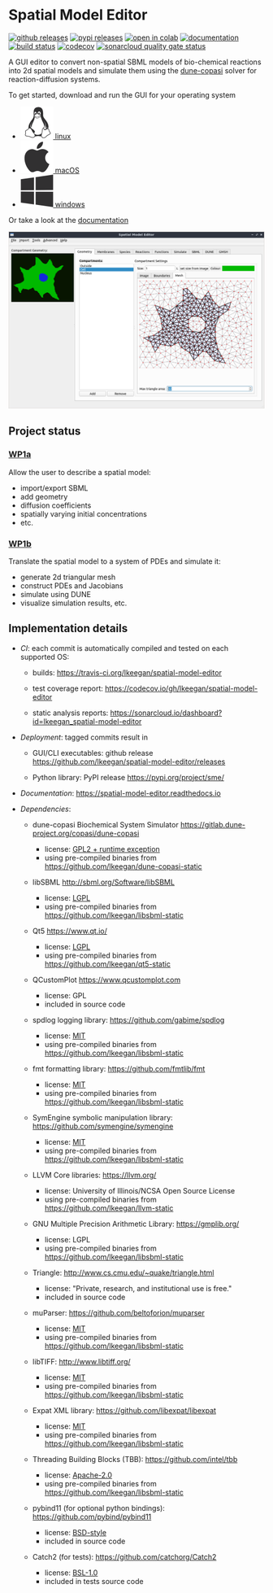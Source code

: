 
# Spatial Model Editor

[![github releases](https://img.shields.io/github/release/lkeegan/spatial-model-editor.svg)](https://github.com/lkeegan/spatial-model-editor/releases)
[![pypi releases](https://img.shields.io/pypi/v/sme.svg)](https://pypi.org/project/sme)
[![open in colab](https://colab.research.google.com/assets/colab-badge.svg)](https://colab.research.google.com/github/lkeegan/spatial-model-editor/blob/master/sme/sme_getting_started.ipynb)
[![documentation](https://readthedocs.org/projects/spatial-model-editor/badge/)](https://spatial-model-editor.readthedocs.io/en/latest/)
[![build status](https://travis-ci.org/lkeegan/spatial-model-editor.svg?branch=master)](https://travis-ci.org/lkeegan/spatial-model-editor)
[![codecov](https://codecov.io/gh/lkeegan/spatial-model-editor/branch/master/graph/badge.svg)](https://codecov.io/gh/lkeegan/spatial-model-editor)
[![sonarcloud quality gate status](https://sonarcloud.io/api/project_badges/measure?project=lkeegan_spatial-model-editor&metric=alert_status)](https://sonarcloud.io/dashboard?id=lkeegan_spatial-model-editor)

A GUI editor to convert non-spatial SBML models of bio-chemical reactions
into 2d spatial models and simulate them using the
[dune-copasi](https://gitlab.dune-project.org/copasi/dune-copasi) solver
for reaction-diffusion systems.

To get started, download and run the GUI for your operating system

- [![linux](docs/quickstart/img/icon-linux.png) linux](../../releases/latest/download/spatial-model-editor)
- [![macOS](docs/quickstart/img/icon-osx.png) macOS](../../releases/latest/download/spatial-model-editor.dmg)
- [![linux](docs/quickstart/img/icon-windows.png) windows](../../releases/latest/download/spatial-model-editor.exe)

Or take a look at the [documentation](https://spatial-model-editor.readthedocs.io/)

![screenshot](docs/img/mesh.png)

## Project status

### [WP1a](https://github.com/lkeegan/spatial-model-editor/projects/1)

Allow the user to describe a spatial model:

- import/export SBML
- add geometry
- diffusion coefficients
- spatially varying initial concentrations
- etc.

### [WP1b](https://github.com/lkeegan/spatial-model-editor/projects/2)

Translate the spatial model to a system of PDEs and simulate it:

- generate 2d triangular mesh
- construct PDEs and Jacobians
- simulate using DUNE
- visualize simulation results, etc.

## Implementation details

- _CI_: each commit is automatically compiled and tested on each supported OS:

  - builds: <https://travis-ci.org/lkeegan/spatial-model-editor>

  - test coverage report: <https://codecov.io/gh/lkeegan/spatial-model-editor>

  - static analysis reports: <https://sonarcloud.io/dashboard?id=lkeegan_spatial-model-editor>

- _Deployment_: tagged commits result in

  - GUI/CLI executables: github release <https://github.com/lkeegan/spatial-model-editor/releases>

  - Python library: PyPI release <https://pypi.org/project/sme/>

- _Documentation_: <https://spatial-model-editor.readthedocs.io>

- _Dependencies_:

  - dune-copasi Biochemical System Simulator <https://gitlab.dune-project.org/copasi/dune-copasi>

    - license: [GPL2 + runtime exception](https://dune-project.org/about/license/)
    - using pre-compiled binaries from <https://github.com/lkeegan/dune-copasi-static>

  - libSBML <http://sbml.org/Software/libSBML>

    - license: [LGPL](http://sbml.org/Software/libSBML/LibSBML_License)
    - using pre-compiled binaries from <https://github.com/lkeegan/libsbml-static>

  - Qt5 <https://www.qt.io/>

    - license: [LGPL](https://doc.qt.io/qt-5/lgpl.html)
    - using pre-compiled binaries from <https://github.com/lkeegan/qt5-static>

  - QCustomPlot <https://www.qcustomplot.com>

    - license: GPL
    - included in source code

  - spdlog logging library: <https://github.com/gabime/spdlog>

    - license: [MIT](https://github.com/gabime/spdlog/blob/v1.x/LICENSE)
    - using pre-compiled binaries from <https://github.com/lkeegan/libsbml-static>

  - fmt formatting library: <https://github.com/fmtlib/fmt>

    - license: [MIT](https://github.com/fmtlib/fmt/blob/master/LICENSE.rst)
    - using pre-compiled binaries from <https://github.com/lkeegan/libsbml-static>

  - SymEngine symbolic manipulation library: <https://github.com/symengine/symengine>

    - license: [MIT](https://github.com/symengine/symengine/blob/master/LICENSE)
    - using pre-compiled binaries from <https://github.com/lkeegan/libsbml-static>

  - LLVM Core libraries: <https://llvm.org/>

    - license: University of Illinois/NCSA Open Source License
    - using pre-compiled binaries from <https://github.com/lkeegan/llvm-static>

  - GNU Multiple Precision Arithmetic Library: <https://gmplib.org/>

    - license: LGPL
    - using pre-compiled binaries from <https://github.com/lkeegan/libsbml-static>

  - Triangle: <http://www.cs.cmu.edu/~quake/triangle.html>

    - license: "Private, research, and institutional use is free."
    - included in source code

  - muParser: <https://github.com/beltoforion/muparser>

    - license: [MIT](https://github.com/beltoforion/muparser/blob/master/License.txt)
    - using pre-compiled binaries from <https://github.com/lkeegan/libsbml-static>

  - libTIFF: <http://www.libtiff.org/>

    - license: [MIT](http://www.libtiff.org/misc.html)
    - using pre-compiled binaries from <https://github.com/lkeegan/libsbml-static>

  - Expat XML library: <https://github.com/libexpat/libexpat>

    - license: [MIT](https://github.com/libexpat/libexpat/blob/master/expat/COPYING)
    - using pre-compiled binaries from <https://github.com/lkeegan/libsbml-static>

  - Threading Building Blocks (TBB): <https://github.com/intel/tbb>

    - license: [Apache-2.0](https://github.com/intel/tbb/blob/tbb_2020/LICENSE)
    - using pre-compiled binaries from <https://github.com/lkeegan/libsbml-static>

  - pybind11 (for optional python bindings): <https://github.com/pybind/pybind11>

    - license: [BSD-style](https://github.com/pybind/pybind11/blob/master/LICENSE)
    - included in source code

  - Catch2 (for tests): <https://github.com/catchorg/Catch2>

    - license: [BSL-1.0](https://github.com/catchorg/Catch2/blob/master/LICENSE.txt)
    - included in tests source code
